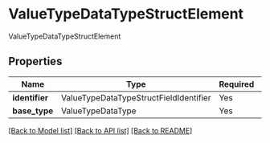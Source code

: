 # ValueTypeDataTypeStructElement

ValueTypeDataTypeStructElement

## Properties
| Name | Type | Required | Description |
| ------------ | ------------- | ------------- | ------------- |
**identifier** | ValueTypeDataTypeStructFieldIdentifier | Yes |  |
**base_type** | ValueTypeDataType | Yes |  |


[[Back to Model list]](../../../../README.md#models-v2-link) [[Back to API list]](../../../../README.md#apis-v2-link) [[Back to README]](../../../../README.md)
